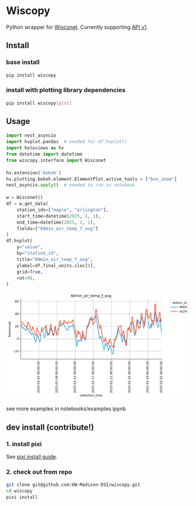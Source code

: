 # Wiscopy
Python wrapper for [Wisconet](https://wisconet.wisc.edu/). Currently supporting [API v1](https://wisconet.wisc.edu/docs).

## Install

### base install
```bash
pip install wiscopy
```

### install with plotting library dependencies
```bash
pip install wiscopy[plot]
```

## Usage
```python
import nest_asyncio
import hvplot.pandas  # needed for df.hvplot()
import holoviews as hv
from datetime import datetime
from wiscopy.interface import Wisconet

hv.extension('bokeh')
hv.plotting.bokeh.element.ElementPlot.active_tools = ["box_zoom"]
nest_asyncio.apply()  # needed to run in notebook

w = Wisconet()
df = w.get_data(
    station_ids=["maple", "arlington"],
    start_time=datetime(2025, 1, 1),
    end_time=datetime(2025, 2, 1),
    fields=["60min_air_temp_f_avg"]
)
df.hvplot(
    y="value", 
    by="station_id",
    title="60min_air_temp_f_avg",
    ylabel=df.final_units.iloc[0],
    grid=True,
    rot=90,
)

```
![Specific data over a specific time period](./notebooks/specific_data_specific_time.png)

see more examples in notebooks/examples.ipynb


## dev install (contribute!)
### 1. install pixi
See [pixi install guide](https://pixi.sh/latest/advanced/installation/).

### 2. check out from repo
```bash
git clone git@github.com:UW-Madison-DSI/wiscopy.git
cd wiscopy
pixi install
```
